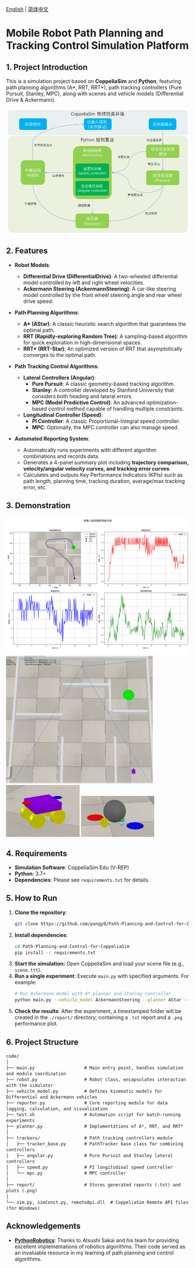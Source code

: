 [English](README.md) | [简体中文](README_zh-CN.md)

# Mobile Robot Path Planning and Tracking Control Simulation Platform

## 1. Project Introduction

This is a simulation project based on **CoppeliaSim** and **Python**, featuring path planning algorithms (A*, RRT, RRT*), path tracking controllers (Pure Pursuit, Stanley, MPC), along with scenes and vehicle models (Differential Drive & Ackermann).

![Framework](./assets/framework.png)

## 2. Features

*   **Robot Models**:
    *   **Differential Drive (DifferentialDrive)**: A two-wheeled differential model controlled by left and right wheel velocities.
    *   **Ackermann Steering (AckermannSteering)**: A car-like steering model controlled by the front wheel steering angle and rear wheel drive speed.

*   **Path Planning Algorithms**:
    *   **A\* (AStar)**: A classic heuristic search algorithm that guarantees the optimal path.
    *   **RRT (Rapidly-exploring Random Tree)**: A sampling-based algorithm for quick exploration in high-dimensional spaces.
    *   **RRT\* (RRT-Star)**: An optimized version of RRT that asymptotically converges to the optimal path.

*   **Path Tracking Control Algorithms**:
    *   **Lateral Controllers (Angular)**:
        *   **Pure Pursuit**: A classic geometry-based tracking algorithm.
        *   **Stanley**: A controller developed by Stanford University that considers both heading and lateral errors.
        *   **MPC (Model Predictive Control)**: An advanced optimization-based control method capable of handling multiple constraints.
    *   **Longitudinal Controller (Speed)**:
        *   **PI Controller**: A classic Proportional-Integral speed controller.
        *   **MPC**: Optionally, the MPC controller can also manage speed.

*   **Automated Reporting System**:
    *   Automatically runs experiments with different algorithm combinations and records data.
    *   Generates a 4-panel summary plot including **trajectory comparison, velocity/angular velocity curves, and tracking error curves**.
    *   Calculates and outputs Key Performance Indicators (KPIs) such as path length, planning time, tracking duration, average/max tracking error, etc.

## 3. Demonstration

![Performance Summary Example](./assets/AckermannSteering_AStar_MPC_PI.png)
<img src="./assets/example.gif" alt="Accelerated Demo GIF" width="80%">
<img src="./assets/Ackermann.png" alt="阿克曼小车示例" width="40%">
<img src="./assets/DifferentialDrive.png" alt="阿克曼小车示例" width="40%">

## 4. Requirements

*   **Simulation Software**: CoppeliaSim Edu (V-REP)
*   **Python**: 3.7+
*   **Dependencies**: Please see `requirements.txt` for details.

## 5. How to Run
1.  **Clone the repository**: 
    ```bash
    git clone https://github.com/pangy9/Path-Planning-and-Control-for-CoppeliaSim.git
    ```
2.  **Install dependencies**:
    ```bash
    cd Path-Planning-and-Control-for-CoppeliaSim
    pip install -r requirements.txt
    ```
3. **Start the simulation:** Open CoppeliaSim and load your scene file (e.g., `scene.ttt`).
4.  **Run a single experiment**: Execute `main.py` with specified arguments. For example:
    ```bash
    # Run Ackermann model with A* planner and Stanley controller
    python main.py --vehicle_model AckermannSteering --planner AStar --angular Stanley --speed PI
    ```
5.  **Check the results**: After the experiment, a timestamped folder will be created in the `./report/` directory, containing a `.txt` report and a `.png` performance plot.

## 6. Project Structure

```
code/
│
├── main.py                   # Main entry point, handles simulation and module coordination
├── robot.py                  # Robot class, encapsulates interaction with the simulator
├── vehicle_model.py          # Defines kinematic models for Differential and Ackermann vehicles
├── reporter.py               # Core reporting module for data logging, calculation, and visualization
├── test.sh                   # Automation script for batch-running experiments
├── planner.py                # Implementations of A*, RRT, and RRT*
│
├── trackers/                 # Path tracking controllers module
│   ├── tracker_base.py       # PathTracker base class for combining controllers
│   ├── angular.py            # Pure Pursuit and Stanley lateral controllers
│   ├── speed.py              # PI longitudinal speed controller
│   └── mpc.py                # MPC controller
│
├── report/                   # Stores generated reports (.txt) and plots (.png)
│
└── sim.py, simConst.py, remoteApi.dll  # CoppeliaSim Remote API files (for Windows)
```

## Acknowledgements
- **[PythonRobotics](https://github.com/AtsushiSakai/PythonRobotics)**:  Thanks to Atsushi Sakai and his team for providing excellent implementations of robotics algorithms.  Their code served as an invaluable resource in my learning of path planning and control algorithms.